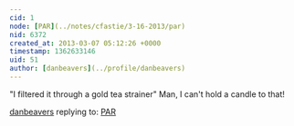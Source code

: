 ```yaml
---
cid: 1
node: [PAR](../notes/cfastie/3-16-2013/par)
nid: 6372
created_at: 2013-03-07 05:12:26 +0000
timestamp: 1362633146
uid: 51
author: [danbeavers](../profile/danbeavers)
---
```


"I filtered it through a gold tea strainer" Man, I can't hold a candle to that!

[danbeavers](../profile/danbeavers) replying to: [PAR](../notes/cfastie/3-16-2013/par)

